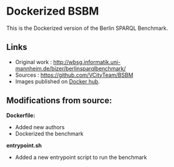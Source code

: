 # Dockerized BSBM

This is the Dockerized version of the Berlin SPARQL Benchmark.

## Links
- Original work : http://wbsg.informatik.uni-mannheim.de/bizer/berlinsparqlbenchmark/
- Sources : https://github.com/VCityTeam/BSBM
- Images published on [Docker hub](https://hub.docker.com/r/vcity/bsbm).

## Modifications from source:
**Dockerfile:**
- Added new authors
- Dockerized the benchmark

**entrypoint.sh**
- Added a new entrypoint script to run the benchmark